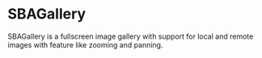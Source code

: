 # SBAGallery
SBAGallery is a fullscreen image gallery with support for local and remote images with feature like zooming and panning.
